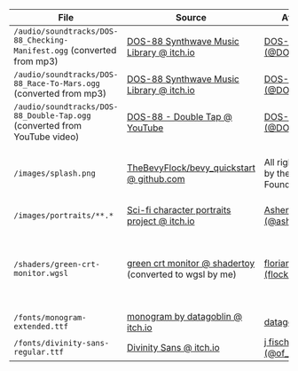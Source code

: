 |File|Source|Attribution|License|
|---|---|---|---|
|`/audio/soundtracks/DOS-88_Checking-Manifest.ogg` (converted from mp3)|[DOS-88 Synthwave Music Library @ itch.io](https://dos88.itch.io/dos-88-music-library)|[DOS-88 (@DOSEightyEight)](https://dos88.bandcamp.com/)|[CC-0](https://creativecommons.org/public-domain/cc0/)|
|`/audio/soundtracks/DOS-88_Race-To-Mars.ogg` (converted from mp3)|[DOS-88 Synthwave Music Library @ itch.io](https://dos88.itch.io/dos-88-music-library)|[DOS-88 (@DOSEightyEight)](https://dos88.bandcamp.com/)|[CC-0](https://creativecommons.org/public-domain/cc0/)|
|`/audio/soundtracks/DOS-88_Double-Tap.ogg` (converted from YouTube video)|[DOS-88 - Double Tap @ YouTube](https://www.youtube.com/watch?v=oJBlkuF0a9o)|[DOS-88 (@DOSEightyEight)](https://dos88.bandcamp.com/)|[CC-0](https://creativecommons.org/public-domain/cc0/)|
|`/images/splash.png`|[TheBevyFlock/bevy_quickstart @ github.com](https://github.com/TheBevyFlock/bevy_quickstart)|All rights reserved by the Bevy Foundation.|Permission granted for splash screen use when unmodified.|
|`/images/portraits/**.*`|[Sci-fi character portraits project @ itch.io](https://ashen-victor.itch.io/sci-fi-character-portraits-poject)|[Ashen Victor (@ashen-victor)](https://ashen-victor.itch.io)|[CC BY-NC 4.0](https://creativecommons.org/licenses/by-nc/4.0/legalcode)|
|`/shaders/green-crt-monitor.wgsl`|[green crt monitor @ shadertoy](https://www.shadertoy.com/view/MtdSWn) (converted to wgsl by me)|[florian berger (flockaroo)](https://www.shadertoy.com/user/flockaroo)|Creative Commons Attribution-NonCommercial-ShareAlike 3.0 Unported License|
|`/fonts/monogram-extended.ttf`|[monogram by datagoblin @ itch.io](https://datagoblin.itch.io/monogram)|[datagoblin](https://datagoblin.itch.io/)|CC-0|
|`/fonts/divinity-sans-regular.ttf`|[Divinity Sans @ itch.io](https://of-eidolons.itch.io/divinity-sans)|[j fischer (@of_eidolons)](https://www.fischermade.xyz/)|None|
